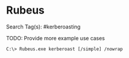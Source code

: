 # Rubeus

Search Tag(s): #kerberoasting

TODO: Provide more example use cases

`C:\> Rubeus.exe kerberoast [/simple] /nowrap`